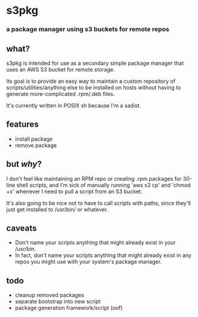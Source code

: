 # s3pkg
### a package manager using s3 buckets for remote repos

## what?
s3pkg is intended for use as a secondary simple package manager that uses an AWS S3 bucket for remote storage.

Its goal is to provide an easy way to maintain a custom repository of scripts/utilities/anything else to be installed on hosts without having to generate more-complicated .rpm/.deb files. 

It's currently written in POSIX sh because I'm a sadist.

## features
* install package
* remove package

## but *why*?
I don't feel like maintaining an RPM repo or creating .rpm packages for 30-line shell scripts, and I'm sick of manually running 'aws s3 cp' and 'chmod +x' whenever I need to pull a script from an S3 bucket. 

It's also going to be nice not to have to call scripts with paths, since they'll just get installed to /usr/bin/ or whatever.

## caveats
* Don't name your scripts anything that might already exist in your /usr/bin.
* In fact, don't name your scripts anything that might already exist in any repos you might use with your system's package manager.

## todo
* cleanup removed packages
* separate bootstrap into new script
* package generation framework/script (oof)
